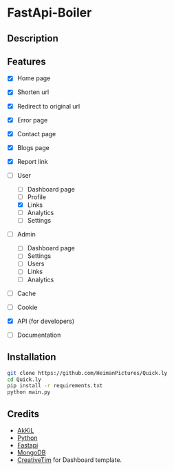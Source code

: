 # FastApi-Boiler

## Description


## Features

- [x] Home page
- [x] Shorten url
- [x] Redirect to original url
- [x] Error page
- [x] Contact page
- [x] Blogs page
- [x] Report link
- [ ] User
    - [ ] Dashboard page
    - [ ] Profile
    - [x] Links
    - [ ] Analytics
    - [ ] Settings
- [ ] Admin
    - [ ] Dashboard page
    - [ ] Settings
    - [ ] Users
    - [ ] Links
    - [ ] Analytics
- [ ] Cache
- [ ] Cookie
- [x] API (for developers)
- [ ] Documentation


## Installation

```bash
git clone https://github.com/HeimanPictures/Quick.ly
cd Quick.ly
pip install -r requirements.txt
python main.py
```

## Credits

- [AkKiL](https://github.com/HeimanPictures)
- [Python](https://www.python.org/)
- [Fastapi](https://fastapi.tiangolo.com/)
- [MongoDB](https://www.mongodb.com/)
- [CreativeTim](https://github.com/creativetimofficial/) for Dashboard template.